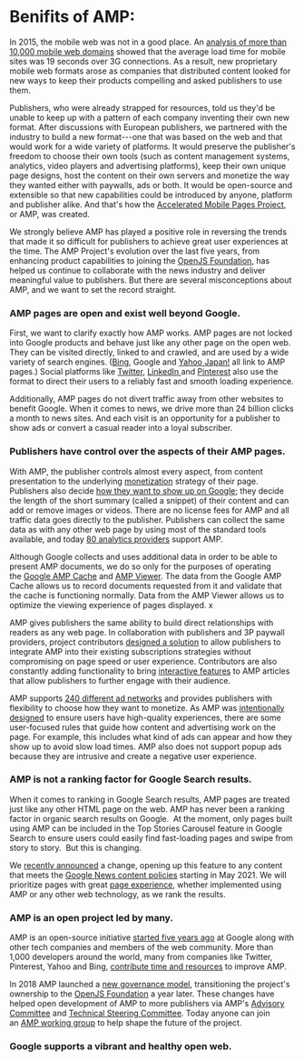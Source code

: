# Benifits of AMP:


In 2015, the mobile web was not in a good place. An [analysis of more than 10,000 mobile web domains](https://www.thinkwithgoogle.com/intl/en-154/marketing-strategies/app-and-mobile/need-mobile-speed-how-mobile-latency-impacts-publisher-revenue/) showed that the average load time for mobile sites was 19 seconds over 3G connections. As a result, new proprietary mobile web formats arose as companies that distributed content looked for new ways to keep their products compelling and asked publishers to use them. 

Publishers, who were already strapped for resources, told us they'd be unable to keep up with a pattern of each company inventing their own new format. After discussions with European publishers, we partnered with the industry to build a new format---one that was based on the web and that would work for a wide variety of platforms. It would preserve the publisher's freedom to choose their own tools (such as content management systems, analytics, video players and advertising platforms), keep their own unique page designs, host the content on their own servers and monetize the way they wanted either with paywalls, ads or both. It would be open-source and extensible so that new capabilities could be introduced by anyone, platform and publisher alike. And that's how the [Accelerated Mobile Pages Project](https://blog.google/products/search/introducing-accelerated-mobile-pages/), or AMP, was created. 

We strongly believe AMP has played a positive role in reversing the trends that made it so difficult for publishers to achieve great user experiences at the time. The AMP Project's evolution over the last five years, from enhancing product capabilities to joining the [OpenJS Foundation](https://openjsf.org/projects/), has helped us continue to collaborate with the news industry and deliver meaningful value to publishers. But there are several misconceptions about AMP, and we want to set the record straight. 

### AMP pages are open and exist well beyond Google.

First, we want to clarify exactly how AMP works. AMP pages are not locked into Google products and behave just like any other page on the open web. They can be visited directly, linked to and crawled, and are used by a wide variety of search engines. ([Bing](https://blogs.bing.com/Webmaster-Blog/September-2018/Introducing-Bing-AMP-viewer-and-Bing-AMP-cache), Google and [Yahoo Japan!](https://9to5google.com/2017/03/07/accelerated-mobile-pages-expansion-yahoo-japan-baidu-china/) all link to AMP pages.) Social platforms like [Twitter](https://developer.twitter.com/en/docs/twitter-for-websites/amp/overview), [LinkedIn ](https://searchengineland.com/links-amp-content-showing-outside-search-269677)and [Pinterest](https://medium.com/pinterest-engineering/building-a-faster-mobile-web-experience-with-amp-a73c651ded7) also use the format to direct their users to a reliably fast and smooth loading experience.

Additionally, AMP pages do not divert traffic away from other websites to benefit Google. When it comes to news, we drive more than 24 billion clicks a month to news sites. And each visit is an opportunity for a publisher to show ads or convert a casual reader into a loyal subscriber.

### Publishers have control over the aspects of their AMP pages.

With AMP, the publisher controls almost every aspect, from content presentation to the underlying [monetization](https://amp.dev/documentation/guides-and-tutorials/develop/monetization/#best-practices) strategy of their page. Publishers also decide [how they want to show up on Google](https://developers.google.com/search/blog/2019/09/more-controls-on-search); they decide the length of the short summary (called a snippet) of their content and can add or remove images or videos. There are no license fees for AMP and all traffic data goes directly to the publisher. Publishers can collect the same data as with any other web page by using most of the standard tools available, and today [80 analytics providers](https://amp.dev/documentation/guides-and-tutorials/optimize-and-measure/configure-analytics/analytics-vendors/) support AMP.

Although Google collects and uses additional data in order to be able to present AMP documents, we do so only for the purposes of operating the [Google AMP Cache](https://developers.google.com/amp/cache) and [AMP Viewer](https://developers.google.com/search/docs/guides/about-amp). The data from the Google AMP Cache allows us to record documents requested from it and validate that the cache is functioning normally. Data from the AMP Viewer allows us to optimize the viewing experience of pages displayed. x

AMP gives publishers the same ability to build direct relationships with readers as any web page. In collaboration with publishers and 3P paywall providers, project contributors [designed a solution](https://blog.amp.dev/2016/02/09/amp-supporting-paywalls-and-subscriptions/) to allow publishers to integrate AMP into their existing subscriptions strategies without compromising on page speed or user experience. Contributors are also constantly adding functionality to bring [interactive features](https://amp.dev/documentation/guides-and-tutorials/develop/interactivity_guide/?format=websites) to AMP articles that allow publishers to further engage with their audience.  

AMP supports [240 different ad networks](https://amp.dev/support/faq/platform-and-vendor-partners/) and provides publishers with flexibility to choose how they want to monetize. As AMP was [intentionally designed](https://blog.amp.dev/2016/07/19/but-what-about-the-ads/) to ensure users have high-quality experiences, there are some user-focused rules that guide how content and advertising work on the page. For example, this includes what kind of ads can appear and how they show up to avoid slow load times. AMP also does not support popup ads because they are intrusive and create a negative user experience. 

### AMP is not a ranking factor for Google Search results.

When it comes to ranking in Google Search results, AMP pages are treated just like any other HTML page on the web. AMP has never been a ranking factor in organic search results on Google.  At the moment, only pages built using AMP can be included in the Top Stories Carousel feature in Google Search to ensure users could easily find fast-loading pages and swipe from story to story.  But this is changing. 

We [recently announced](https://webmasters.googleblog.com/2020/11/timing-for-page-experience.html) a change, opening up this feature to any content that meets the [Google News content policies](https://support.google.com/news/publisher-center/answer/6204050) starting in May 2021. We will prioritize pages with great [page experience](https://developers.google.com/search/docs/guides/page-experience), whether implemented using AMP or any other web technology, as we rank the results.

### AMP is an open project led by many.

AMP is an open-source initiative [started five years ago](https://blog.google/products/search/introducing-accelerated-mobile-pages/) at Google along with other tech companies and members of the web community. More than 1,000 developers around the world, many from companies like Twitter, Pinterest, Yahoo and Bing, [contribute time and resources](https://github.com/ampproject/amphtml/blob/master/CONTRIBUTING.md#reporting-issues-with-amp) to improve AMP. 

In 2018 AMP launched a [new governance model](https://blog.amp.dev/2018/11/30/amp-projects-new-governance-model-now-in-effect/), transitioning the project's ownership to the [OpenJS Foundation](https://openjsf.org/) a year later. These changes have helped open development of AMP to more publishers via AMP's [Advisory Committee](https://github.com/ampproject/meta-ac) and [Technical Steering Committee](https://github.com/ampproject/meta-tsc). Today anyone can join an [AMP working group](https://github.com/ampproject/meta/tree/master/working-groups) to help shape the future of the project. 

### Google supports a vibrant and healthy open web.
